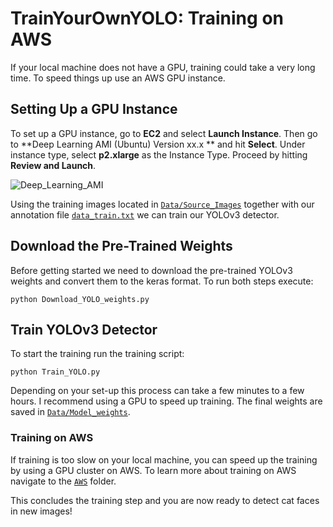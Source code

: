 # TrainYourOwnYOLO: Training on AWS

If your local machine does not have a GPU, training could take a very long time. To speed things up use an AWS GPU instance. 

## Setting Up a GPU Instance
To set up a GPU instance, go to **EC2** and select **Launch Instance**. Then go to **Deep Learning AMI (Ubuntu) Version xx.x ** and hit **Select**. Under instance type, select **p2.xlarge** as the Instance Type. Proceed by hitting **Review and Launch**. 

![Deep_Learning_AMI](/2_Training/AWS/Screenshots/AWS_Deep_Learning_AMI.gif)



Using the training images located in [`Data/Source_Images`](/Data/Source_Images) together with our annotation file [`data_train.txt`](/Data/Source_Images/vott-csv-export) we can train our YOLOv3 detector. 

## Download the Pre-Trained Weights
Before getting started we need to download the pre-trained YOLOv3 weights and convert them to the keras format. To run both steps execute:

```
python Download_YOLO_weights.py
```
## Train YOLOv3 Detector
To start the training run the training script:
```
python Train_YOLO.py 
```
Depending on your set-up this process can take a few minutes to a few hours. I recommend using a GPU to speed up training. The final weights are saved in [`Data/Model_weights`](/Data/Model_weights). 

### Training on AWS
If training is too slow on your local machine, you can speed up the training by using a GPU cluster on AWS. To learn more about training on AWS navigate to the [`AWS`](/2_Training/AWS) folder.

This concludes the training step and you are now ready to detect cat faces in new images!